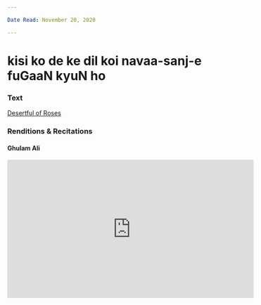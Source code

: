 ```yaml
---

Date Read: November 20, 2020

---
```


# kisi ko de ke dil koi navaa-sanj-e fuGaaN kyuN ho

### Text
[Desertful of Roses](http://www.columbia.edu/itc/mealac/pritchett/00ghalib/126/index_126.html)

### Renditions & Recitations

#### Ghulam Ali

<iframe width="560" height="315" src="https://www.youtube.com/embed/xpZABscTWAU" title="YouTube video player" frameborder="0" allow="accelerometer; autoplay; clipboard-write; encrypted-media; gyroscope; picture-in-picture" allowfullscreen></iframe>

